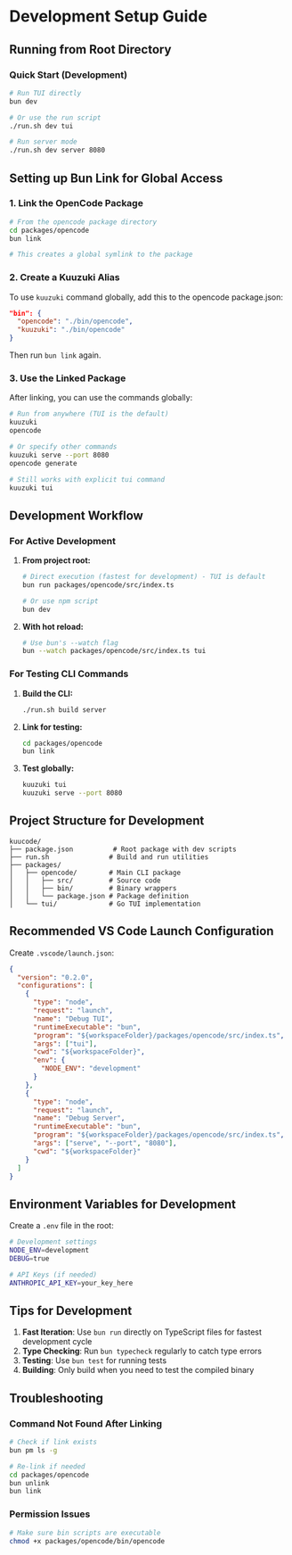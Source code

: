 # Development Setup Guide

## Running from Root Directory

### Quick Start (Development)
```bash
# Run TUI directly
bun dev

# Or use the run script
./run.sh dev tui

# Run server mode
./run.sh dev server 8080
```

## Setting up Bun Link for Global Access

### 1. Link the OpenCode Package
```bash
# From the opencode package directory
cd packages/opencode
bun link

# This creates a global symlink to the package
```

### 2. Create a Kuuzuki Alias
To use `kuuzuki` command globally, add this to the opencode package.json:

```json
"bin": {
  "opencode": "./bin/opencode",
  "kuuzuki": "./bin/opencode"
}
```

Then run `bun link` again.

### 3. Use the Linked Package
After linking, you can use the commands globally:

```bash
# Run from anywhere (TUI is the default)
kuuzuki
opencode

# Or specify other commands
kuuzuki serve --port 8080
opencode generate

# Still works with explicit tui command
kuuzuki tui
```

## Development Workflow

### For Active Development
1. **From project root:**
   ```bash
   # Direct execution (fastest for development) - TUI is default
   bun run packages/opencode/src/index.ts
   
   # Or use npm script
   bun dev
   ```

2. **With hot reload:**
   ```bash
   # Use bun's --watch flag
   bun --watch packages/opencode/src/index.ts tui
   ```

### For Testing CLI Commands
1. **Build the CLI:**
   ```bash
   ./run.sh build server
   ```

2. **Link for testing:**
   ```bash
   cd packages/opencode
   bun link
   ```

3. **Test globally:**
   ```bash
   kuuzuki tui
   kuuzuki serve --port 8080
   ```

## Project Structure for Development

```
kuucode/
├── package.json          # Root package with dev scripts
├── run.sh               # Build and run utilities
├── packages/
│   ├── opencode/        # Main CLI package
│   │   ├── src/         # Source code
│   │   ├── bin/         # Binary wrappers
│   │   └── package.json # Package definition
│   └── tui/             # Go TUI implementation
```

## Recommended VS Code Launch Configuration

Create `.vscode/launch.json`:

```json
{
  "version": "0.2.0",
  "configurations": [
    {
      "type": "node",
      "request": "launch",
      "name": "Debug TUI",
      "runtimeExecutable": "bun",
      "program": "${workspaceFolder}/packages/opencode/src/index.ts",
      "args": ["tui"],
      "cwd": "${workspaceFolder}",
      "env": {
        "NODE_ENV": "development"
      }
    },
    {
      "type": "node",
      "request": "launch",
      "name": "Debug Server",
      "runtimeExecutable": "bun",
      "program": "${workspaceFolder}/packages/opencode/src/index.ts",
      "args": ["serve", "--port", "8080"],
      "cwd": "${workspaceFolder}"
    }
  ]
}
```

## Environment Variables for Development

Create a `.env` file in the root:

```bash
# Development settings
NODE_ENV=development
DEBUG=true

# API Keys (if needed)
ANTHROPIC_API_KEY=your_key_here
```

## Tips for Development

1. **Fast Iteration**: Use `bun run` directly on TypeScript files for fastest development cycle
2. **Type Checking**: Run `bun typecheck` regularly to catch type errors
3. **Testing**: Use `bun test` for running tests
4. **Building**: Only build when you need to test the compiled binary

## Troubleshooting

### Command Not Found After Linking
```bash
# Check if link exists
bun pm ls -g

# Re-link if needed
cd packages/opencode
bun unlink
bun link
```

### Permission Issues
```bash
# Make sure bin scripts are executable
chmod +x packages/opencode/bin/opencode
```